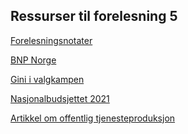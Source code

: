 ## Ressurser til forelesning 5

[Forelesningsnotater]()

[BNP Norge](https://www.ssb.no/nasjonalregnskap-og-konjunkturer/nasjonalregnskap/statistikk/nasjonalregnskap)

[Gini i valgkampen]()

[Nasjonalbudsjettet 2021]()

[Artikkel om offentlig tjenesteproduksjon]()




